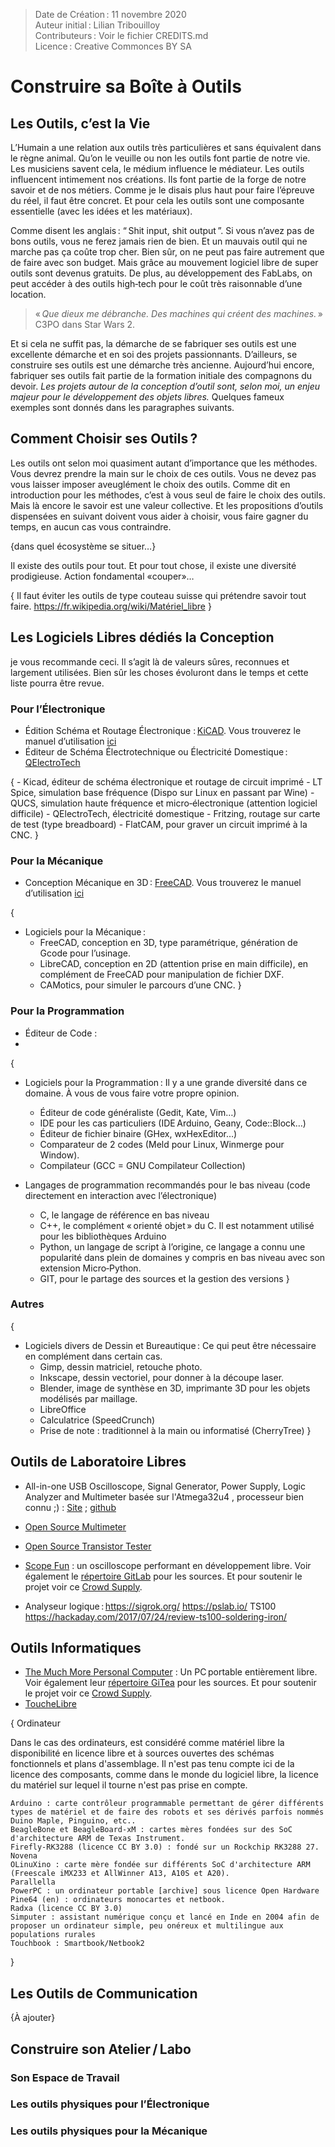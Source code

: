 > Date de Création : 11 novembre 2020<br>
> Auteur initial : Lilian Tribouilloy<br>
> Contributeurs : Voir le fichier CREDITS.md<br>
> Licence : Creative Commonces BY SA<br>

# Construire sa Boîte à Outils

## Les Outils, c’est la Vie

L’Humain a une relation aux outils très particulières et sans équivalent dans le règne animal. Qu’on le veuille ou non les outils font partie de notre vie. Les musiciens savent cela, le médium influence le médiateur. Les outils influencent intimement nos créations. Ils font partie de la forge de notre savoir et de nos métiers. Comme je le disais plus haut pour faire l’épreuve du réel, il faut être concret. Et pour cela les outils sont une composante essentielle (avec les idées et les matériaux).

Comme disent les anglais : “ Shit input, shit output ”. Si vous n’avez pas de bons outils, vous ne ferez jamais rien de bien. Et un mauvais outil qui ne marche pas ça coûte trop cher. Bien sûr, on ne peut pas faire autrement que de faire avec son budget. Mais grâce au mouvement logiciel libre de super outils sont devenus gratuits. De plus, au développement des FabLabs, on peut accéder à des outils high‑tech pour le coût très raisonnable d’une location.

> « _Que dieux me débranche. Des machines qui créent des machines._ »		C3PO dans Star Wars 2.

Et si cela ne suffit pas, la démarche de se fabriquer ses outils est une excellente démarche et en soi des projets passionnants. D’ailleurs, se construire ses outils est une démarche très ancienne. Aujourd’hui encore, fabriquer ses outils fait partie de la formation initiale des compagnons du devoir. _Les projets autour de la conception d’outil sont, selon moi, un enjeu majeur pour le développement des objets libres._ Quelques fameux exemples sont donnés dans les paragraphes suivants.



## Comment Choisir ses Outils ?

Les outils ont selon moi quasiment autant d’importance que les méthodes. Vous devrez prendre la main sur le choix de ces outils. Vous ne devez pas vous laisser imposer aveuglément le choix des outils. Comme dit en introduction pour les méthodes, c’est à vous seul de faire le choix des outils. Mais là encore le savoir est une valeur collective. Et les propositions d’outils dispensées en suivant doivent vous aider à choisir, vous faire gagner du temps, en aucun cas vous contraindre.

{dans quel écosystème se situer…}

Il existe des outils pour tout. Et pour tout chose, il existe une diversité prodigieuse.
Action fondamental «couper»…

{
Il faut éviter les outils de type couteau suisse qui prétendre savoir tout faire.
https://fr.wikipedia.org/wiki/Matériel_libre
}


## Les Logiciels Libres dédiés la Conception

je vous recommande ceci. Il s’agit là de valeurs sûres, reconnues et largement utilisées. Bien sûr les choses évoluront dans le temps et cette liste pourra être revue.

### Pour l’Électronique

* Édition Schéma et Routage Électronique : [KiCAD](https://kicad.org/). Vous trouverez le manuel d’utilisation [ici](https://docs.kicad.org/)
* Éditeur de Schéma Électrotechnique ou Électricité Domestique : [QElectroTech](https://qelectrotech.org/)

{
	- Kicad, éditeur de schéma électronique et routage de circuit imprimé
	- LT Spice, simulation base fréquence (Dispo sur Linux en passant par Wine)
	- QUCS, simulation haute fréquence et micro‑électronique (attention logiciel difficile)
	- QElectroTech, électricité domestique
	- Fritzing, routage sur carte de test (type breadboard)
	- FlatCAM, pour graver un circuit imprimé à la CNC.
}

### Pour la Mécanique

* Conception Mécanique en 3D : [FreeCAD](https://www.freecadweb.org/?lang=fr). Vous trouverez le manuel d’utilisation [ici](https://wiki.freecadweb.org/Getting_started)

{

* Logiciels pour la Mécanique :
	- FreeCAD, conception en 3D, type paramétrique, génération de Gcode pour l’usinage.
	- LibreCAD, conception en 2D (attention prise en main difficile), en complément de FreeCAD pour manipulation de fichier DXF.
	- CAMotics, pour simuler le parcours d’une CNC.
}

### Pour la Programmation

* Éditeur de Code :
* 

{
* Logiciels pour la Programmation :
Il y a une grande diversité dans ce domaine. À vous de vous faire votre propre opinion.
	- Éditeur de code généraliste (Gedit, Kate, Vim…)
	- IDE pour les cas particuliers (IDE Arduino, Geany, Code::Block…)
	- Éditeur de fichier binaire (GHex, wxHexEditor…)
	- Comparateur de 2 codes (Meld pour Linux, Winmerge pour Window).
	- Compilateur (GCC = GNU Compilateur Collection)

* Langages de programmation recommandés pour le bas niveau (code directement en interaction avec l’électronique)
	- C, le langage de référence en bas niveau
	- C++, le complément « orienté objet » du C. Il est notamment utilisé pour les bibliothèques Arduino
	- Python, un langage de script à l’origine, ce langage a connu une popularité dans plein de domaines y compris en bas niveau avec son extension Micro‑Python.
	- GIT, pour le partage des sources et la gestion des versions
}

### Autres

{
* Logiciels divers de Dessin et Bureautique :
Ce qui peut être nécessaire en complément dans certain cas.
	- Gimp, dessin matriciel, retouche photo.
	- Inkscape, dessin vectoriel, pour donner à la découpe laser.
	- Blender, image de synthèse en 3D, imprimante 3D pour les objets modélisés par maillage.
	- LibreOffice
	- Calculatrice (SpeedCrunch)
	- Prise de note : traditionnel à la main ou informatisé (CherryTree)
}


## Outils de Laboratoire Libres
* All-in-one USB Oscilloscope, Signal Generator, Power Supply, Logic Analyzer and Multimeter basée sur l'Atmega32u4 , processeur bien connu ;) : [Site](https://espotek.com/labrador/product/espotek-labrador-board/) ; [github](https://github.com/espotek/labrador)
* [Open Source Multimeter](https://hackaday.com/2019/06/20/finally-an-open-source-multimeter/)
* [Open Source Transistor Tester](https://www.mikrocontroller.net/articles/AVR_Transistortester#Introduction_.28English.29)
* [Scope Fun](https://www.scopefun.com/) : un oscilloscope performant en développement libre. Voir également le [répertoire GitLab](https://gitlab.com/scopefun) pour les sources. Et pour soutenir le projet voir ce [Crowd Supply](https://www.crowdsupply.com/scopefun/open-source-instrumentation).

* Analyseur logique : https://sigrok.org/
https://pslab.io/
TS100 https://hackaday.com/2017/07/24/review-ts100-soldering-iron/


## Outils Informatiques
* [The Much More Personal Computer](https://mntre.com/media/reform_md/2020-05-08-the-much-more-personal-computer.html) : Un PC portable entièrement libre. Voir également leur [répertoire GiTea](https://source.mntmn.com/MNT) pour les sources. Et pour soutenir le projet voir ce [Crowd Supply](https://www.crowdsupply.com/mnt/reform).
* [ToucheLibre](http://touchelibre.fr)

{
Ordinateur

Dans le cas des ordinateurs, est considéré comme matériel libre la disponibilité en licence libre et à sources ouvertes des schémas fonctionnels et plans d'assemblage. Il n'est pas tenu compte ici de la licence des composants, comme dans le monde du logiciel libre, la licence du matériel sur lequel il tourne n'est pas prise en compte.

    Arduino : carte contrôleur programmable permettant de gérer différents types de matériel et de faire des robots et ses dérivés parfois nommés Duino Maple, Pinguino, etc..
    BeagleBone et BeagleBoard-xM : cartes mères fondées sur des SoC d'architecture ARM de Texas Instrument.
    Firefly-RK3288 (licence CC BY 3.0) : fondé sur un Rockchip RK3288 27.
    Novena
    OLinuXino : carte mère fondée sur différents SoC d'architecture ARM (Freescale iMX233 et AllWinner A13, A10S et A20).
    Parallella
    PowerPC : un ordinateur portable [archive] sous licence Open Hardware
    Pine64 (en) : ordinateurs monocartes et netbook.
    Radxa (licence CC BY 3.0)
    Simputer : assistant numérique conçu et lancé en Inde en 2004 afin de proposer un ordinateur simple, peu onéreux et multilingue aux populations rurales
    Touchbook : Smartbook/Netbook2
}


## Les Outils de Communication

{À ajouter}




## Construire son Atelier / Labo

### Son Espace de Travail

### Les outils physiques pour l’Électronique

### Les outils physiques pour la Mécanique



